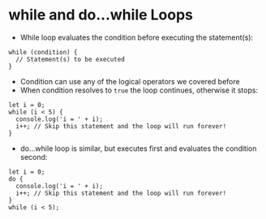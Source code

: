 # while and do...while Loops

* While loop evaluates the condition before executing the statement(s):
```
while (condition) {
  // Statement(s) to be executed
}
```
* Condition can use any of the logical operators we covered before
* When condition resolves to `true` the loop continues, otherwise it stops:
```
let i = 0;
while (i < 5) {
  console.log('i = ' + i);
  i++; // Skip this statement and the loop will run forever!
}
```
* do...while loop is similar, but executes first and evaluates the condition second:
```
let i = 0;
do {
  console.log('i = ' + i);
  i++; // Skip this statement and the loop will run forever!
}
while (i < 5);
```